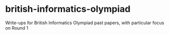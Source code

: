 # british-informatics-olympiad
Write-ups for British Informatics Olympiad  past papers, with particular focus on Round 1
